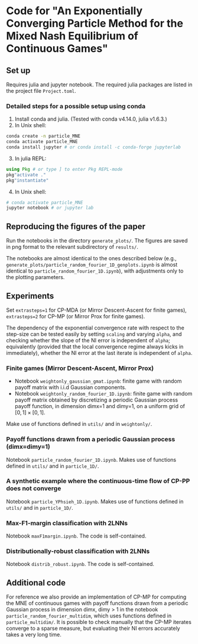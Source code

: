 Code for "An Exponentially Converging Particle Method for the Mixed Nash Equilibrium of Continuous Games"
===

## Set up
Requires julia and jupyter notebook. 
The required julia packages are listed in the project file `Project.toml`.

### Detailed steps for a possible setup using conda
1. Install conda and julia. (Tested with conda v4.14.0, julia v1.6.3.)
2. In Unix shell:
```bash
conda create -n particle_MNE
conda activate particle_MNE
conda install jupyter # or conda install -c conda-forge jupyterlab
```
3. In julia REPL:
```julia
using Pkg # or type ] to enter Pkg REPL-mode
pkg"activate ."
pkg"instantiate"
```
4. In Unix shell:
```bash
# conda activate particle_MNE
jupyter notebook # or jupyter lab
```

## Reproducing the figures of the paper
Run the notebooks in the directory `generate_plots/`. The figures are saved in png format to the relevant subdirectory of `results/`.

The notebooks are almost identical to the ones described below (e.g., `generate_plots/particle_random_fourier_1D_genplots.ipynb` is almost identical to `particle_random_fourier_1D.ipynb`), with adjustments only to the plotting parameters.

## Experiments

Set `extrasteps=1` for CP-MDA (or Mirror Descent-Ascent for finite games), `extrasteps=2` for CP-MP (or Mirror Prox for finite games).

The dependency of the exponential convergence rate with respect to the step-size can be tested easily by setting `scaling` and varying `alpha`, and checking whether the slope of the NI error is independent of `alpha`; equivalently (provided that the local convergence regime always kicks in immediately), whether the NI error at the last iterate is independent of `alpha`.

### Finite games (Mirror Descent-Ascent, Mirror Prox)
- Notebook `weightonly_gaussian_gmat.ipynb`: finite game with random payoff matrix with i.i.d Gaussian components.
- Notebook `weightonly_random_fourier_1D.ipynb`: finite game with random payoff matrix obtained by discretizing a periodic Gaussian process payoff function, in dimension dimx=1 and dimy=1, on a uniform grid of $[0,1] \times [0,1]$.

Make use of functions defined in `utils/` and in `weightonly/`.

### Payoff functions drawn from a periodic Gaussian process (dimx=dimy=1)
Notebook `particle_random_fourier_1D.ipynb`.
Makes use of functions defined in `utils/` and in `particle_1D/`.

### A synthetic example where the continuous-time flow of CP-PP does not converge
Notebook `particle_YPhsieh_1D.ipynb`.
Makes use of functions defined in `utils/` and in `particle_1D/`.

### Max-F1-margin classification with 2LNNs
Notebook `maxF1margin.ipynb`. The code is self-contained.

### Distributionally-robust classification with 2LNNs
Notebook `distrib_robust.ipynb`. The code is self-contained.

## Additional code
For reference we also provide an implementation of CP-MP for computing the MNE of continuous games with payoff functions drawn from a periodic Gaussian process in dimension dimx, dimy > 1 in the notebook `particle_random_fourier_multidim`, which uses functions defined in `particle_multidim/`.
It is possible to check manually that the CP-MP iterates converge to a sparse measure, but evaluating their NI errors accurately takes a very long time.
